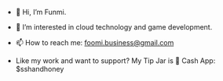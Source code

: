 - 👋 Hi, I’m  Funmi.
- 👀 I’m interested in cloud technology and game development.
  
- 📫 How to reach me: foomi.business@gmail.com 
- Like my work and want to support? My Tip Jar is 🌸 Cash App: $sshandhoney

<!---
kat3o/kat3o is a ✨ special ✨ repository because its `README.md` (this file) appears on your GitHub profile.
You can click the Preview link to take a look at your changes.
--->
